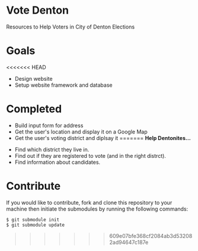 Vote Denton
===========

Resources to Help Voters in City of Denton Elections

# Goals

<<<<<<< HEAD
* Design website
* Setup website framework and database


# Completed

* Build input form for address
* Get the user's location and display it on a Google Map
* Get the user's voting district and diplsay it
=======
**Help Dentonites...**

- Find which district they live in.
- Find out if they are registered to vote (and in the right distrct).
- Find information about candidates.

# Contribute

If you would like to contribute, fork and clone this repository to your machine then initiate the submodules by running the following commands:

	$ git submodule init
	$ git submodule update
>>>>>>> 609e07bfe368cf2084ab3d532082ad94647c187e
